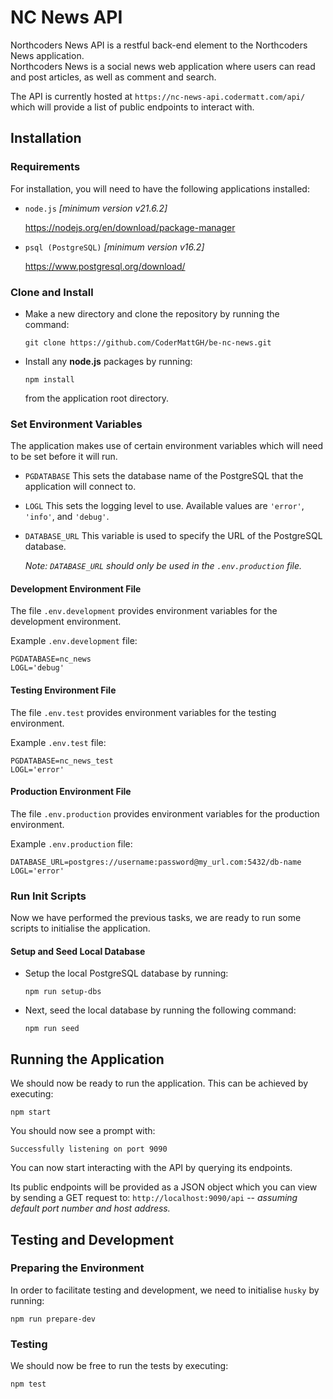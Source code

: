 # NC News API

Northcoders News API is a restful back-end element to the Northcoders News application.  
Northcoders News is a social news web application where users can read and post 
articles, as well as comment and search.

The API is currently hosted at `https://nc-news-api.codermatt.com/api/` which
will provide a list of public endpoints to interact with.

## Installation

### Requirements

For installation, you will need to have the following applications installed:

* `node.js` <i>[minimum version v21.6.2]</i>

  https://nodejs.org/en/download/package-manager

* `psql (PostgreSQL)` <i>[minimum version v16.2]</i>

  https://www.postgresql.org/download/

### Clone and Install

* Make a new directory and clone the repository by running the command:
  
  `git clone https://github.com/CoderMattGH/be-nc-news.git`

* Install any <b>node.js</b> packages by running:
  
  `npm install`

  from the application root directory.

### Set Environment Variables

The application makes use of certain environment variables which will need to
be set before it will run.

* `PGDATABASE` This sets the database name of the PostgreSQL that the application
will connect to.

* `LOGL` This sets the logging level to use.  Available values are `'error'`, 
`'info'`, and `'debug'`.

* `DATABASE_URL` This variable is used to specify the URL of the PostgreSQL database. 
  
  <i>Note: `DATABASE_URL` should only be used in the `.env.production` file.</i>

#### Development Environment File

The file `.env.development` provides environment variables for the development environment.  

Example `.env.development` file:

```
PGDATABASE=nc_news
LOGL='debug'
```

#### Testing Environment File

The file `.env.test` provides environment variables for the testing environment.  

Example `.env.test` file:

```
PGDATABASE=nc_news_test
LOGL='error'
```

#### Production Environment File

The file `.env.production` provides environment variables for the production environment.  

Example `.env.production` file:

```
DATABASE_URL=postgres://username:password@my_url.com:5432/db-name
LOGL='error'
```

### Run Init Scripts

Now we have performed the previous tasks, we are ready to run some scripts to
initialise the application.

#### Setup and Seed Local Database

* Setup the local PostgreSQL database by running:
   
  `npm run setup-dbs`

* Next, seed the local database by running the following command:

  `npm run seed`

## Running the Application

We should now be ready to run the application.  This can be achieved by executing:

 `npm start`

 You should now see a prompt with:

 ```
 Successfully listening on port 9090
 ```

 You can now start interacting with the API by querying its endpoints.

 Its public endpoints will be provided as a JSON object which you can view by sending 
a GET request to: `http://localhost:9090/api` -- <i>assuming default port number and host address.</i>

## Testing and Development

### Preparing the Environment

In order to facilitate testing and development, we need to initialise `husky` by running: 
  
  `npm run prepare-dev`

### Testing

We should now be free to run the tests by executing:
  
`npm test`
